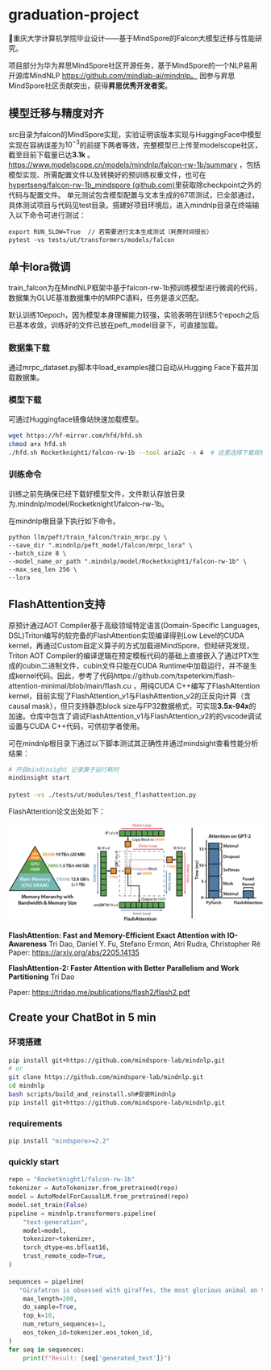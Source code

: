 # graduation-project

🤗重庆大学计算机学院毕业设计——基于MindSpore的Falcon大模型迁移与性能研究。

项目部分为华为昇思MindSpore社区开源任务，基于MindSpore的一个NLP易用开源库MindNLP https://github.com/mindlab-ai/mindnlp。
因参与昇思MindSpore社区贡献突出，获得**昇思优秀开发者奖**。

## 模型迁移与精度对齐

src目录为falcon的MindSpore实现，实验证明该版本实现与HuggingFace中模型实现在容纳误差为$`10^{-3}`$的前提下两者等效，完整模型已上传至modelscope社区，截至目前下载量已达**3.1k** 。https://www.modelscope.cn/models/mindnlp/falcon-rw-1b/summary ，包括模型实现、所需配置文件以及转换好的预训练权重文件，也可在[hypertseng/falcon-rw-1b_mindspore (github.com)](https://github.com/hypertseng/falcon-rw-1b_mindspore)里获取除checkpoint之外的代码与配置文件。
单元测试包含模型配置与文本生成的67项测试，已全部通过，具体测试项目与代码见test目录。搭建好项目环境后，进入mindnlp目录在终端输入以下命令可进行测试：

```
export RUN_SLOW=True  // 若需要进行文本生成测试（耗费时间很长）
pytest -vs tests/ut/transformers/models/falcon
```

## 单卡lora微调

train_falcon为在MindNLP框架中基于falcon-rw-1b预训练模型进行微调的代码，数据集为GLUE基准数据集中的MRPC语料，任务是语义匹配。

默认训练10epoch，因为模型本身理解能力较强，实验表明在训练5个epoch之后已基本收敛，训练好的文件已放在peft_model目录下，可直接加载。

### 数据集下载

通过mrpc_dataset.py脚本中load_examples接口自动从Hugging Face下载并加载数据集。

### 模型下载

可通过Huggingface镜像站快速加载模型。

```bash
wget https://hf-mirror.com/hfd/hfd.sh
chmod a+x hfd.sh
./hfd.sh Rocketknight1/falcon-rw-1b --tool aria2c -x 4  # 这里选择下载规模最小的版本，若有足够的硬件支持，可下载其他版本
```

### 训练命令

训练之前先确保已经下载好模型文件，文件默认存放目录为.mindnlp/model/Rocketknight1/falcon-rw-1b。

在mindnlp根目录下执行如下命令。

```
python llm/peft/train_falcon/train_mrpc.py \
--save_dir ".mindnlp/peft_model/falcon/mrpc_lora" \
--batch_size 8 \
--model_name_or_path ".mindnlp/model/Rocketknight1/falcon-rw-1b" \
--max_seq_len 256 \
--lora
```

## FlashAttention支持

原预计通过AOT Compiler基于高级领域特定语言(Domain-Specific Languages, DSL)Triton编写的较完备的FlashAttention实现编译得到Low Level的CUDA kernel，再通过Custom自定义算子的方式加载进MindSpore，但经研究发现，Triton AOT Compiler的编译逻辑在预定模板代码的基础上直接嵌入了通过PTX生成的cubin二进制文件，cubin文件只能在CUDA Runtime中加载运行，并不是生成kernel代码。因此，参考了代码https://github.com/tspeterkim/flash-attention-minimal/blob/main/flash.cu ，用纯CUDA C++编写了FlashAttention kernel，目前实现了FlashAttention_v1与FlashAttention_v2的正反向计算（含causal mask），但只支持静态block size与FP32数据格式，可实现**3.5x-94x**的加速。仓库中包含了调试FlashAttention_v1与FlashAttention_v2的的vscode调试设置与CUDA C++代码，可供初学者使用。

可在mindnlp根目录下通过以下脚本测试其正确性并通过mindsight查看性能分析结果：

```bash
# 开启mindinsight 记录算子运行耗时
mindinsight start

pytest -vs ./tests/ut/modules/test_flashattention.py
```

FlashAttention论文出处如下：

![1712827717331](image/README/1712827717331.png)

**FlashAttention: Fast and Memory-Efficient Exact Attention with IO-Awareness**
Tri Dao, Daniel Y. Fu, Stefano Ermon, Atri Rudra, Christopher Ré
Paper: https://arxiv.org/abs/2205.14135

**FlashAttention-2: Faster Attention with Better Parallelism and Work Partitioning**
Tri Dao

Paper: https://tridao.me/publications/flash2/flash2.pdf

## Create your ChatBot in 5 min

### 环境搭建

```bash
pip install git+https://github.com/mindspore-lab/mindnlp.git
# or
git clone https://github.com/mindspore-lab/mindnlp.git
cd mindnlp
bash scripts/build_and_reinstall.sh#安装Mindnlp
pip install git+https://github.com/mindspore-lab/mindnlp.git
```

### requirements

```bash
pip install "mindspore>=2.2"
```

### quickly start

```python
repo = "Rocketknight1/falcon-rw-1b"
tokenizer = AutoTokenizer.from_pretrained(repo)
model = AutoModelForCausalLM.from_pretrained(repo)
model.set_train(False)
pipeline = mindnlp.transformers.pipeline(
    "text-generation",
    model=model,
    tokenizer=tokenizer,
    torch_dtype=ms.bfloat16,
    trust_remote_code=True,
)

sequences = pipeline(
   "Girafatron is obsessed with giraffes, the most glorious animal on the face of this Earth. Giraftron believes all other animals are irrelevant when compared to the glorious majesty of the giraffe.\nDaniel: Hello, Girafatron!\nGirafatron:",
    max_length=200,
    do_sample=True,
    top_k=10,
    num_return_sequences=1,
    eos_token_id=tokenizer.eos_token_id,
)
for seq in sequences:
    print(f"Result: {seq['generated_text']}")

```
